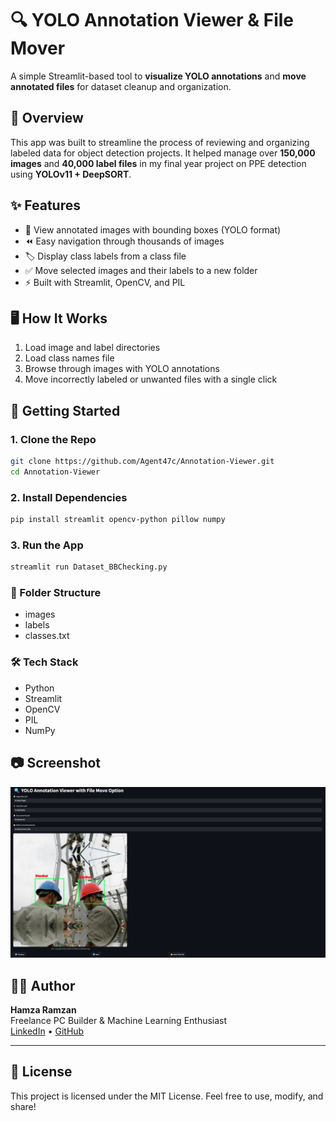 ﻿# 🔍 YOLO Annotation Viewer & File Mover

A simple Streamlit-based tool to **visualize YOLO annotations** and **move annotated files** for dataset cleanup and organization.

## 🧠 Overview

This app was built to streamline the process of reviewing and organizing labeled data for object detection projects. It helped manage over **150,000 images** and **40,000 label files** in my final year project on PPE detection using **YOLOv11 + DeepSORT**.

## ✨ Features

- 📂 View annotated images with bounding boxes (YOLO format)
- ⏪ Easy navigation through thousands of images
- 🏷️ Display class labels from a class file
- ✅ Move selected images and their labels to a new folder
- ⚡ Built with Streamlit, OpenCV, and PIL

## 🖥️ How It Works

1. Load image and label directories
2. Load class names file
3. Browse through images with YOLO annotations
4. Move incorrectly labeled or unwanted files with a single click

## 🚀 Getting Started

### 1. Clone the Repo

```bash
git clone https://github.com/Agent47c/Annotation-Viewer.git
cd Annotation-Viewer
```
### 2. Install Dependencies
```bash
pip install streamlit opencv-python pillow numpy
```
### 3. Run the App
```bash
streamlit run Dataset_BBChecking.py
```

### 📁 Folder Structure
- images
- labels
- classes.txt
### 🛠️ Tech Stack
- Python
- Streamlit
- OpenCV
- PIL
- NumPy
## 📷 Screenshot

![Screenshot](/UI.png)


## 🧑‍💻 Author
**Hamza Ramzan**  
Freelance PC Builder & Machine Learning Enthusiast  
[LinkedIn](https://www.linkedin.com/in/hamza-ramzan-5516a7272/) • [GitHub](https://github.com/Agent47c)

---

## 🌟 License

This project is licensed under the MIT License. Feel free to use, modify, and share!
